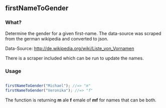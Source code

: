 ## firstNameToGender

### What?

Determine the gender for a given first-name.
The data-source was scraped from the german wikipedia and converted to json.

Data-Source: http://de.wikipedia.org/wiki/Liste_von_Vornamen

There is a scraper included which can be run to update the names.

### Usage

```javascript

firstNameToGender("Michael"); //=> "m"
firstNameToGender("Veronika"); //=> "f"

```

The function is returning __m__ ale __f__ emale of __mf__ for names that can be both.
